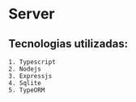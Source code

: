 # Server
## Tecnologias utilizadas:
    1. Typescript
    2. Nodejs
    3. Expressjs
    4. Sqlite
    5. TypeORM